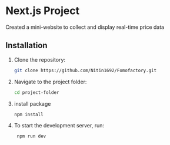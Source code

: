 # Next.js Project
Created a mini-website to collect and display real-time price data

## Installation

1. Clone the repository:
   ```bash
   git clone https://github.com/Nitin1692/Fomofactory.git

2. Navigate to the project folder:
    ```bash
    cd project-folder

3. install package
    ```bash
    npm install    

4. To start the development server, run:
   ```bash
    npm run dev